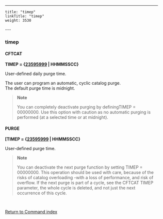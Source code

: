 ---
    title: "timep"
    linkTitle: "timep"
    weight: 3530
---<span id="timep"></span>

### timep

#### CFTCAT

**TIMEP = {<u>23595999</u> &#124; HHMMSSCC}**

User-defined daily purge time.

The user can program an automatic, cyclic catalog purge.  
The default purge time is midnight.

> **Note**
>
> You can completely deactivate purging by definingTIMEP = 00000000. Use this option with caution as no automatic purging
> is performed (at a selected time or at midnight).

#### PURGE

**[TIMEP = {<u>23595999</u> &#124; HHMMSSCC}**

User-defined purge time.

> **Note**
>
> You can deactivate the next purge function by setting TIMEP = 00000000. This operation should be used with care,
> because of the risks of catalog overloading -with a loss of performance,
> and risk of overflow. If the next purge is part of a cycle, see the CFTCAT TIMEP parameter,
> the whole cycle is deleted, and not just the next occurrence of this cycle.

 

[Return to Command index](../../)
